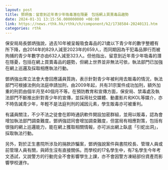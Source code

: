 ```yaml
---
layout: post
title: 鄧炳強：留意到近年青少年吸毒潛在隱憂　包括網上買賣毒品趨勢
date: 2024-01-31 13:15:56.000000000 +08:00
link: https://news.rthk.hk/rthk/ch/component/k2/1738584-20240131.htm
categories: rthk
---
```


保安局局長鄧炳強說，過去10年被呈報吸食毒品的21歲以下青少年的數字整體有所下降，由2014年的829人減至2023年的659人，而同期因為干犯毒品罪行而被拘捕的青少年數字亦由632人減至323人。但他指出，留意到近年青少年吸毒的潛在隱憂，包括在網上買賣毒品的趨勢，但網上世界並非無法可依，執法部門已加強在網上巡邏及採取相應執法行動。

鄧炳強出席立法會大會回應議員質詢，表示針對青少年被利用去販毒的情況，執法部門可根據法例向法庭申請加刑，由2009年起，共有31宗案件成功加刑，額外加重的刑罰由個半月至40個月不等。在預防教育和宣傳方面，保安局、禁毒處及執法部門不斷推出針對青少年的宣傳，並採用社交媒體、動畫影片和KOL等媒介，亦不時告誡青少年，年輕不是法庭判刑的減因元素，學生販毒亦可被重判。

有議員關注，不少不法之徒會在即時通訊軟件開設加密群組，並用以販毒，認為會增加執法部門調查難度。鄧炳強認同會增加調查難度，但當局有相應對策，包括有很強的網上巡邏能力，能在網上獲取相關情報，亦可派出網上臥底「引蛇出洞」，採取執法行動。

另外，對於正生書院所涉及的捐款詐騙案，鄧炳強說案件與書院校長、管理人員或前管理人員有關，與師生沒有直接關係。而學校的17名學生中，有7名學生今年考文憑試，又說警方的行動完全不會影響學生上課，亦不會因警方凍結部份資產而影響學校運作。
